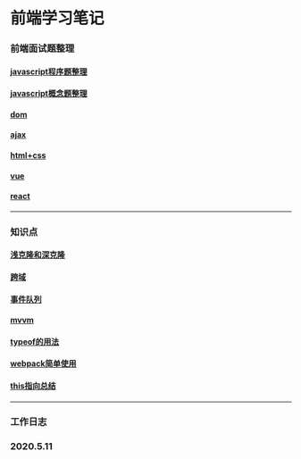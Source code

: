 # 前端学习笔记

### 前端面试题整理

#### [javascript程序题整理](./interviews/javascript(1).md)
#### [javascript概念题整理](./interviews/js(2).md)
#### [dom](./interviews/dom.md)
#### [ajax](./interviews/ajax.md)
#### [html+css](./interviews/css+html5.md)
#### [vue](./interviews/vue.md)
#### [react](./interviews/react.md)

---

### 知识点

#### [浅克隆和深克隆](./languagepoints/clone.md)
#### [跨域](./languagepoints/cors.md)
#### [事件队列](./languagepoints/eventloop.md)
#### [mvvm](./languagepoints/mvvm.md)
#### [typeof的用法](./languagepoints/typeof.md)
#### [webpack简单使用](./languagepoints/webpack.md)
#### [this指向总结](./languagepoints/this.md)

---

### 工作日志

### 2020.5.11
